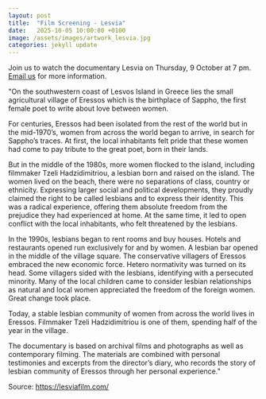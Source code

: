 ```yaml
---
layout: post
title:  "Film Screening - Lesvia"
date:   2025-10-05 10:00:00 +0100
image: /assets/images/artwork_lesvia.jpg
categories: jekyll update
---
```


Join us to watch the documentary Lesvia on Thursday, 9 October at 7 pm. [Email us](../../../../../contact) for more information.

"On the southwestern coast of Lesvos Island in Greece lies the small agricultural village of Eressos which is the birthplace of Sappho, the first female poet to write about love between women.

For centuries, Eressos had been isolated from the rest of the world but in the mid-1970’s, women from across the world began to arrive, in search for Sappho’s traces. At first, the local inhabitants felt pride that these women had come to pay tribute to the great poet, born in their lands.

But in the middle of the 1980s, more women flocked to the island, including filmmaker Tzeli Hadzidimitriou, a lesbian born and raised on the island. The women lived on the beach, there were no separations of class, country or ethnicity. Expressing larger social and political developments, they proudly claimed the right to be called lesbians and to express their identity. This was a radical experience, offering them absolute freedom from the prejudice they had experienced at home.  At the same time, it led to open conflict with the local inhabitants, who felt threatened by the lesbians. 

In the 1990s, lesbians began to rent rooms and buy houses. Hotels and restaurants opened run exclusively for and by women. A lesbian bar opened in the middle of the village square. The conservative villagers of Eressos embraced the new economic force. Hetero normativity was turned on its head. Some villagers sided with the lesbians, identifying with a persecuted minority. Many of the local children came to consider lesbian relationships as natural and local women appreciated the freedom of the foreign women.  Great change took place.

Today, a stable lesbian community of women from across the world lives in Eressos. Filmmaker Tzeli Hadzidimitriou is one of them, spending half of the year in the village.

The documentary is based on archival films and photographs as well as contemporary filming. The materials are combined with personal testimonies and excerpts from the director’s diary, who records the story of lesbian community of Eressos through her personal experience."

Source: https://lesviafilm.com/